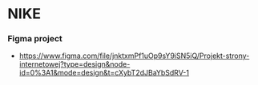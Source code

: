 # NIKE

### Figma project
 - https://www.figma.com/file/jnktxmPf1uOp9sY9iSN5iQ/Projekt-strony-internetowej?type=design&node-id=0%3A1&mode=design&t=cXybT2dJBaYbSdRV-1